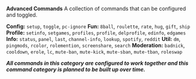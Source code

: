 **__Advanced Commands__**
A collection of commands that can be configured and toggled.

**Config:** `setup`, `toggle`, `pc-ignore`
**Fun:** `8ball`, `roulette`, `rate`, `hug`, `gift`, `ship`
**Profile:** `setinfo`, `setgames`, `profiles`, `profile`, `delprofile`, `edinfo`, `edgames`
**Info:** `status`, `panel`, `last`, `channel-info`, `lookup`, `spotify`, `reddit`
**Util:** `dm`, `pingmods`, `rcolor`, `rolemention`, `screenshare`, `search`
**Moderation:** `badnick`, `cooldown`, `erole`, `lc`, `mute-ban`, `mute-kick`, `mute-sban`, `mute-tban`, `roleswap`

***All commands in this category are configured to work together and this command category is planned to be built up over time.***